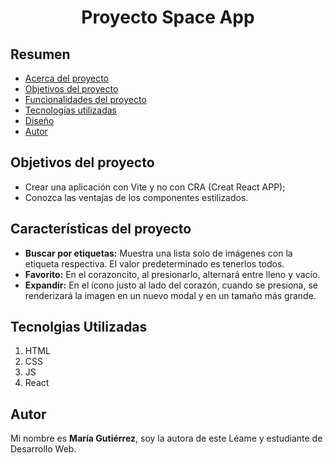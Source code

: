 <h1 align="center"> Proyecto Space App </h1>

## Resumen

- [Acerca del proyecto](#sobre-el-proyecto)
- [Objetivos del proyecto](#objetivos-del-proyecto)
- [Funcionalidades del proyecto](#project-funcionalidades)
- [Tecnologías utilizadas](#tecnologías-usadas)
- [Diseño](#diseño)
- [Autor](#autor)


## Objetivos del proyecto

- Crear una aplicación con Vite y no con CRA (Creat React APP);
- Conozca las ventajas de los componentes estilizados.

## Características del proyecto

- **Buscar por etiquetas:** Muestra una lista solo de imágenes con la etiqueta respectiva. El valor predeterminado es tenerlos todos.
- **Favorito:** En el corazoncito, al presionarlo, alternará entre lleno y vacío.
- **Expandir:** En el ícono justo al lado del corazón, cuando se presiona, se renderizará la imagen en un nuevo modal y en un tamaño más grande.

## Tecnolgias Utilizadas

1. HTML
2. CSS
3. JS
4. React

## Autor

Mi nombre es **María Gutiérrez**, soy la autora de este Léame y estudiante de Desarrollo Web.
